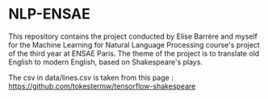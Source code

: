 # NLP-ENSAE

This repository contains the project conducted by Elise Barrère and myself for the Machine Learning for Natural Language Processing course's project of the third year at ENSAE Paris. The theme of the project is to translate old English to modern English, based on Shakespeare's plays. 

The csv in data/lines.csv is taken from this page : https://github.com/tokestermw/tensorflow-shakespeare